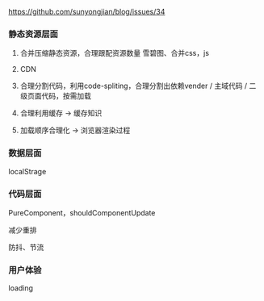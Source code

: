 https://github.com/sunyongjian/blog/issues/34

### 静态资源层面
1. 合并压缩静态资源，合理跟配资源数量
雪碧图、合并css，js

2. CDN

3. 合理分割代码，利用code-spliting，合理分割出依赖vender / 主域代码 / 二级页面代码，按需加载

4. 合理利用缓存 -> 缓存知识

5. 加载顺序合理化 -> 浏览器渲染过程

### 数据层面
localStrage

### 代码层面
PureComponent，shouldComponentUpdate

减少重排

防抖、节流

### 用户体验
loading